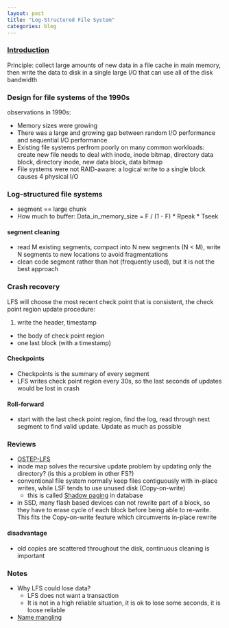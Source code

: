 ```yaml
---
layout: post
title: "Log-Structured File System"
categories: blog
---
```


### [Introduction](http://en.wikipedia.org/wiki/Log-structured_file_system)
Principle: collect large amounts of new data in a file cache in main memory, then write the data to disk in a single large I/O that can use all of the disk bandwidth

### Design for file systems of the 1990s
observations in 1990s:

* Memory sizes were growing
* There was a large and growing gap between random I/O performance and sequential I/O performance
* Existing file systems perfrom poorly on many common workloads: create new file needs to deal with inode, inode bitmap, directory data block, directory inode, new data block, data bitmap
* File systems were not RAID-aware: a logical write to a single block causes 4 physical I/O

### Log-structured file systems
* segment == large chunk
* How much to buffer: Data_in_memory_size = F / (1 - F) * Rpeak * Tseek

#### segment cleaning
* read M existing segments, compact into N new segments (N < M), write N segments to new locations to avoid fragmentations
* clean code segment rather than hot (frequently used), but it is not the best approach

### Crash recovery
LFS will choose the most recent check point that is consistent, the check point region update procedure:

1. write the header, timestamp
- the body of check point region
- one last block (with a timestamp)

#### Checkpoints
* Checkpoints is the summary of every segment
* LFS writes check point region every 30s, so the last seconds of updates would be lost in crash

#### Roll-forward
* start with the last check point region, find the log, read through next segment to find valid update. Update as much as possible


### Reviews
* [OSTEP-LFS](http://pages.cs.wisc.edu/~remzi/OSTEP/file-lfs.pdf)
* inode map solves the recursive update problem by updating only the directory? (is this a problem in other FS?)
* conventional file system normally keep files contiguously with in-place writes, while LSF tends to use unused disk (Copy-on-write)
    * this is called [Shadow paging](http://en.wikipedia.org/wiki/Shadow_paging) in database
* in SSD, many flash based devices can not rewrite part of a block, so they have to erase cycle of each block before being able to re-write. This fits the Copy-on-write feature which circumvents in-place rewrite

#### disadvantage
* old copies are scattered throughout the disk, continuous cleaning is important

### Notes
* Why LFS could lose data?
    * LFS does not want a transaction
    * It is not in a high reliable situation, it is ok to lose some seconds, it is loose reliable
* [Name mangling](http://en.wikipedia.org/wiki/Name_mangling)
